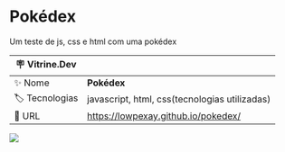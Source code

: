 # Pokédex

Um teste de js, css e html com uma pokédex

| :placard: Vitrine.Dev |     |
| -------------  | --- |
| :sparkles: Nome        | **Pokédex**
| :label: Tecnologias | javascript, html, css(tecnologias utilizadas)
| :rocket: URL       | https://lowpexay.github.io/pokedex/

<!-- Inserir imagem com a #vitrinedev ao final do link -->
![](https://i0.wp.com/thewestnews.com/wp-content/uploads/2022/01/Sycamore_Mega_Garchomp.webp?fit=1566%2C881&ssl=1)


